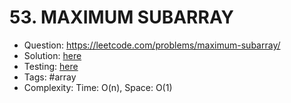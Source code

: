 # 53. MAXIMUM SUBARRAY

* Question: https://leetcode.com/problems/maximum-subarray/ 
* Solution: [here](Solution.java) 
* Testing: [here](SolutionTest.java) 
* Tags: #array
* Complexity: Time: O(n), Space: O(1)

